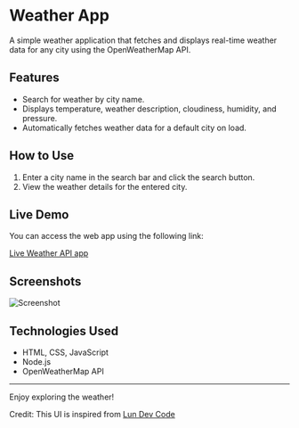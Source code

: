 # Weather App

A simple weather application that fetches and displays real-time weather data for any city using the OpenWeatherMap API.

## Features
- Search for weather by city name.
- Displays temperature, weather description, cloudiness, humidity, and pressure.
- Automatically fetches weather data for a default city on load.

## How to Use
1. Enter a city name in the search bar and click the search button.
2. View the weather details for the entered city.

## Live Demo
You can access the web app using the following link:

[Live Weather API app](https://weather-app-git-main-parth-vaids-projects.vercel.app/)

## Screenshots
![Screenshot](https://github.com/user-attachments/assets/297eca8d-88ab-4415-992a-560162e4d474)

## Technologies Used
- HTML, CSS, JavaScript
- Node.js
- OpenWeatherMap API

---
Enjoy exploring the weather!

Credit: This UI is inspired from [Lun Dev Code](https://www.youtube.com/@lundeveloper)
